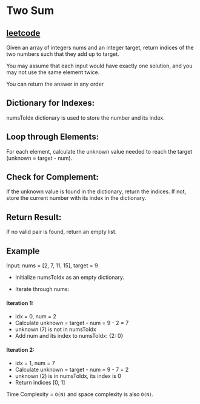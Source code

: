 # Two Sum

<h2><a href="https://leetcode.com/problems/two-sum/description/">leetcode</a></h2>
Given an array of integers nums and an integer target, return indices of the two numbers such that they add up to target.

You may assume that each input would have exactly one solution, and you may not use the same element twice.

You can return the answer in any order

## Dictionary for Indexes:

numsToIdx dictionary is used to store the number and its index.

## Loop through Elements:

For each element, calculate the unknown value needed to reach the target (unknown = target - num).

## Check for Complement:

If the unknown value is found in the dictionary, return the indices.
If not, store the current number with its index in the dictionary.

## Return Result:

If no valid pair is found, return an empty list.

## Example

Input: nums = [2, 7, 11, 15], target = 9

- Initialize numsToIdx as an empty dictionary.

- Iterate through nums:

#### Iteration 1:

- idx = 0, num = 2
- Calculate unknown = target - num = 9 - 2 = 7
- unknown (7) is not in numsToIdx
- Add num and its index to numsToIdx: {2: 0}

#### Iteration 2:

- idx = 1, num = 7
- Calculate unknown = target - num = 9 - 7 = 2
- unknown (2) is in numsToIdx, its index is 0
- Return indices [0, 1]

Time Complexity = `O(N)` and space complexity is also `O(N)`.
